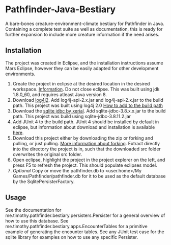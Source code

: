 # Pathfinder-Java-Bestiary
A bare-bones creature-environment-climate bestiary for Pathfinder in Java. Containing a complete test suite as well as documentation, this is ready for further expansion to include more creature information if the need arises.

## Installation
The project was created in Eclipse, and the installation instructions assume Mars Eclipse, however they can be easily adapted for other development environments.

1. Create the project in eclipse at the desired location in the desired workspace. [Information](http://help.eclipse.org/mars/index.jsp?topic=%2Forg.eclipse.jdt.doc.user%2FgettingStarted%2Fqs-3.htm). Do not close eclipse. This was built using jdk 1.8.0_60, and requires atleast Java version 8.
2. Download [log4j2](http://logging.apache.org/log4j/2.x/). Add log4j-api-2.x.jar and log4j-api-2.x.jar to the build path. This project was built using log4j 2.0 [How to add to the build path](http://help.eclipse.org/juno/index.jsp?topic=%2Forg.eclipse.jdt.doc.user%2Freference%2Fref-properties-build-path.htm)
3. Download the [sqlite jdbc by xerial](https://bitbucket.org/xerial/sqlite-jdbc/downloads). Add sqlite-jdbc-3.8.x.x.jar to the build path. This project was build using sqlite-jdbc-3.8.11.2.jar 
4. Add JUnit 4 to the build path. JUnit 4 should be installed by default in eclipse, but information about download and installation is available [here](http://junit.org/).
5. Download this project either by downloading the zip or forking and pulling, or just pulling. [More information about forking](https://help.github.com/articles/fork-a-repo/). Extract directly into the directory the project is in, such that the downloaded src folder overwrites the original src folder.
6. Open eclipse, highlight the project in the project explorer on the left, and press F5 to refresh the project. This should populate eclipses model.
7. *Optional* Copy or move the pathfinder.db to <user.home>/My Games/Pathfinder/pathfinder.db for it to be used as the default database by the SqlitePersisterFactory.

## Usage
See the documentation for me.timothy.pathfinder.bestiary.persisters.Persister for a general overview of how to use this database. See me.timothy.pathfinder.bestiary.apps.EncounterTables for a primitive example of generating the encounter tables. See any JUnit test case for the sqlite library for examples on how to use any specific Persister. 
